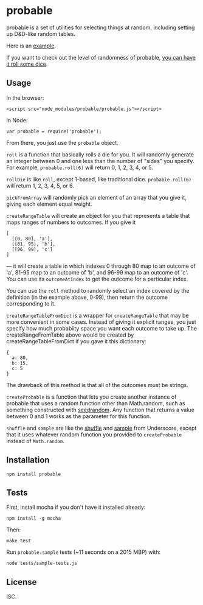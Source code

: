 probable
========

probable is a set of utilities for selecting things at random, including setting up D&D-like random tables.

Here is an [example](http://jimkang.com/probable/examples/browser.html).

If you want to check out the level of randomness of probable, [you can have it roll some dice](http://jimkang.com/probable/examples/probabilitydist.html).

Usage
-----

In the browser:

    <script src="node_modules/probable/probable.js"></script>

In Node:

    var probable = require('probable');

From there, you just use the `probable` object.

`roll` is a function that basically rolls a die for you. It will randomly generate an integer between 0 and one less than the number of "sides" you specify. For example, `probable.roll(6)` will return 0, 1, 2, 3, 4, or 5.

`rollDie` is like `roll`, except 1-based, like traditional dice. `probable.roll(6)` will return 1, 2, 3, 4, 5, or 6.

`pickFromArray` will randomly pick an element of an array that you give it, giving each element equal weight.

`createRangeTable` will create an object for you that represents a table that maps ranges of numbers to outcomes. If you give it

    [
      [[0, 80], 'a'],
      [[81, 95], 'b'],
      [[96, 99], 'c']
    ]

&mdash; it will create a table in which indexes 0 through 80 map to an outcome of 'a', 81-95 map to an outcome of 'b', and 96-99 map to an outcome of 'c'. You can use its `outcomeAtIndex` to get the outcome for a particular index.

You can use the `roll` method to randomly select an index covered by the definition (in the example above, 0-99), then return the outcome corresponding to it.

`createRangeTableFromDict` is a wrapper for `createRangeTable` that may be more convenient in some cases. Instead of giving it explicit ranges, you just specify how much probabiity space you want each outcome to take up. The createRangeFromTable above would be created by createRangeTableFromDict if you gave it this dictionary:

    {
      a: 80,
      b: 15,
      c: 5
    }

The drawback of this method is that all of the outcomes must be strings.

`createProbable` is a function that lets you create another instance of probable that uses a random function other than Math.random, such as something constructed with [seedrandom](https://github.com/davidbau/seedrandom). Any function that returns a value between 0 and 1 works as the parameter for this function.

`shuffle` and `sample` are like the [shuffle](http://underscorejs.org/#shuffle) and [sample](http://underscorejs.org/#sample) from Underscore, except that it uses whatever random function you provided to `createProbable` instead of `Math.random`.

Installation
------------

    npm install probable

Tests
-----

First, install mocha if you don't have it installed already:

    npm install -g mocha

Then:

    make test

Run `probable.sample` tests (~11 seconds on a 2015 MBP) with:

    node tests/sample-tests.js

License
-------

ISC.
